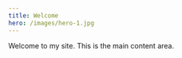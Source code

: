 ```yaml
---
title: Welcome
hero: /images/hero-1.jpg
---
```


Welcome to my site. This is the main content area.
